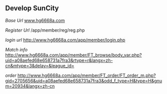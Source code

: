 ## Develop SunCity ##

*Base Url*
www.hg6668a.com

*Register Url*
/app/member/reg/reg.php

*login url*
http://www.hg6668a.com/app/member/login.php

*Match info*
http://www.hg6668a.com/app/member/FT_browse/body_var.php?uid=a08aefed68e658731a7fra3&rtype=r&langx=zh-cn&mtype=3&delay=&league_id=

*order*
http://www.hg6668a.com/app/member/FT_order/FT_order_m.php?gid=2705656&uid=a08aefed68e658731a7fra3&odd_f_type=H&type=H&gnum=20934&langx=zh-cn